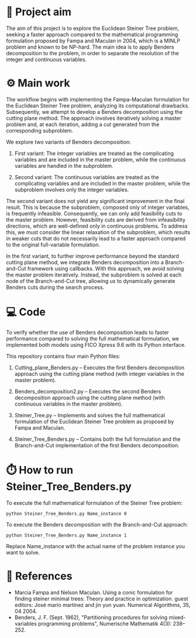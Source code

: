 # 🧮 Project aim 
The aim of this project is to explore the Euclidean Steiner Tree problem, seeking a faster approach compared to the mathematical programming formulation proposed by Fampa and Maculan in 2004, which is a MINLP problem and known to be NP-hard.
The main idea is to apply Benders decomposition to the problem, in order to separate the resolution of the integer and continuous variables.

# ⚙️ Main work
The workflow begins with implementing the Fampa-Maculan formulation for the Euclidean Steiner Tree problem, analyzing its computational drawbacks.
Subsequently, we attempt to develop a Benders decomposition using the cutting plane method. The approach involves iteratively solving a master problem and, at each iteration, adding a cut generated from the corresponding subproblem.

We explore two variants of Benders decomposition:

1. First variant: The integer variables are treated as the complicating variables and are included in the master problem, while the continuous variables are handled in the subproblem.

2. Second variant: The continuous variables are treated as the complicating variables and are included in the master problem, while the subproblem involves only the integer variables.

The second variant does not yield any significant improvement in the final result. This is because the subproblem, composed only of integer variables, is frequently infeasible. Consequently, we can only add feasibility cuts to the master problem. However, feasibility cuts are derived from infeasibility directions, which are well-defined only in continuous problems. To address this, we must consider the linear relaxation of the subproblem, which results in weaker cuts that do not necessarily lead to a faster approach compared to the original full-variable formulation.

In the first variant, to further improve performance beyond the standard cutting plane method, we integrate Benders decomposition into a Branch-and-Cut framework using callbacks. With this approach, we avoid solving the master problem iteratively. Instead, the subproblem is solved at each node of the Branch-and-Cut tree, allowing us to dynamically generate Benders cuts during the search process.



# 💻 Code
To verify whether the use of Benders decomposition leads to faster performance compared to solving the full mathematical formulation, we implemented both models using FICO Xpress 9.6 with its Python interface.

This repository contains four main Python files:

1. Cutting_plane_Benders.py – Executes the first Benders decomposition approach using the cutting plane method (with integer variables in the master problem).

2. Benders_decomposition2.py – Executes the second Benders decomposition approach using the cutting plane method (with continuous variables in the master problem).

3. Steiner_Tree.py – Implements and solves the full mathematical formulation of the Euclidean Steiner Tree problem as proposed by Fampa and Maculan.

4. Steiner_Tree_Benders.py – Contains both the full formulation and the Branch-and-Cut implementation of the first Benders decomposition.

# ⏱️ How to run Steiner_Tree_Benders.py
To execute the full mathematical formulation of the Steiner Tree problem:
```
python Steiner_Tree_Benders.py Name_instance 0
```
To execute the Benders decomposition with the Branch-and-Cut approach:
```
python Steiner_Tree_Benders.py Name_instance 1
```
Replace Name_instance with the actual name of the problem instance you want to solve.

# 🧷 References
- Marcia Fampa and Nelson Maculan. Using a conic formulation for finding steiner minimal trees: Theory and practice in optimization. guest editors: José mario martínez and jin yun yuan. Numerical Algorithms, 35, 04 2004.
- Benders, J. F. (Sept. 1962), "Partitioning procedures for solving mixed-variables programming problems", Numerische Mathematik 4(3): 238–252.
